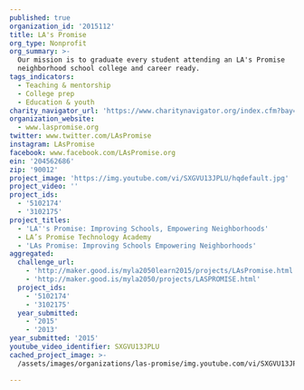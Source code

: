 ```yaml
---
published: true
organization_id: '2015112'
title: LA's Promise
org_type: Nonprofit
org_summary: >-
  Our mission is to graduate every student attending an LA's Promise
  neighborhood school college and career ready.
tags_indicators:
  - Teaching & mentorship
  - College prep
  - Education & youth
charity_navigator_url: 'https://www.charitynavigator.org/index.cfm?bay=search.profile&ein=204562686'
organization_website:
  - www.laspromise.org
twitter: www.twitter.com/LAsPromise
instagram: LAsPromise
facebook: www.facebook.com/LAsPromise.org
ein: '204562686'
zip: '90012'
project_image: 'https://img.youtube.com/vi/SXGVU13JPLU/hqdefault.jpg'
project_video: ''
project_ids:
  - '5102174'
  - '3102175'
project_titles:
  - 'LA''s Promise: Improving Schools, Empowering Neighborhoods'
  - LA’s Promise Technology Academy
  - 'LAs Promise: Improving Schools Empowering Neighborhoods'
aggregated:
  challenge_url:
    - 'http://maker.good.is/myla2050learn2015/projects/LAsPromise.html'
    - 'http://maker.good.is/myla2050/projects/LASPROMISE.html'
  project_ids:
    - '5102174'
    - '3102175'
  year_submitted:
    - '2015'
    - '2013'
year_submitted: '2015'
youtube_video_identifier: SXGVU13JPLU
cached_project_image: >-
  /assets/images/organizations/las-promise/img.youtube.com/vi/SXGVU13JPLU/hqdefault.jpg

---
```

